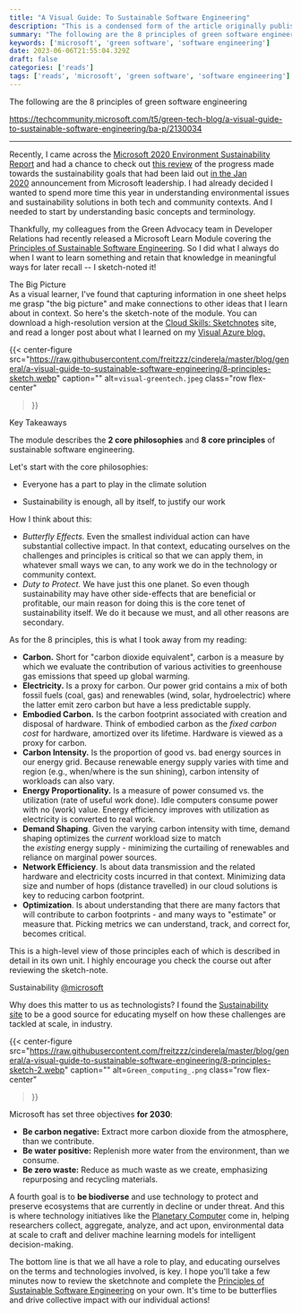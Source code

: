 ```yaml
---
title: "A Visual Guide: To Sustainable Software Engineering"
description: "This is a condensed form of the article originally published on the Visual Azure site. It's part of an effort to explain technology concepts using visual"
summary: "The following are the 8 principles of green software engineering"
keywords: ['microsoft', 'green software', 'software engineering']
date: 2023-06-06T21:55:04.329Z
draft: false
categories: ['reads']
tags: ['reads', 'microsoft', 'green software', 'software engineering']
---
```


The following are the 8 principles of green software engineering

https://techcommunity.microsoft.com/t5/green-tech-blog/a-visual-guide-to-sustainable-software-engineering/ba-p/2130034

---

Recently, I came across the [Microsoft 2020 Environment Sustainability Report](https://techcommunity.microsoft.com/t5/green-tech-blog/part-one-a-review-of-the-microsoft-2020-environmental/ba-p/2115986?WT.mc_id=mobile-15747-ninarasi) and had a chance to check out [this review](https://techcommunity.microsoft.com/t5/green-tech-blog/part-one-a-review-of-the-microsoft-2020-environmental/ba-p/2115986?WT.mc_id=mobile-15747-ninarasi) of the progress made towards the sustainability goals that had been laid out [in the Jan 2020](https://blogs.microsoft.com/blog/2020/01/16/microsoft-will-be-carbon-negative-by-2030/?WT.mc_id=mobile-15747-ninarasi) announcement from Microsoft leadership. I had already decided I wanted to spend more time this year in understanding environmental issues and sustainability solutions in both tech and community contexts. And I needed to start by understanding basic concepts and terminology.  
  
Thankfully, my colleagues from the Green Advocacy team in Developer Relations had recently released a Microsoft Learn Module covering the [Principles of Sustainable Software Engineering](https://aka.ms/visual-greentech). So I did what I always do when I want to learn something and retain that knowledge in meaningful ways for later recall -- I sketch-noted it!  
  
The Big Picture  
As a visual learner, I've found that capturing information in one sheet helps me grasp "the big picture" and make connections to other ideas that I learn about in context. So here's the sketch-note of the module. You can download a high-resolution version at the [Cloud Skills: Sketchnotes](https://cloud-skills.dev) site, and read a longer post about what I learned on my [Visual Azure blog.](https://sketchthedocs.dev/visual-azure/posts/visual-guide-to-sse/)  
  
{{< center-figure
    src="https://raw.githubusercontent.com/freitzzz/cinderela/master/blog/general/a-visual-guide-to-sustainable-software-engineering/8-principles-sketch.webp"
    caption=""
    alt=`visual-greentech.jpeg`
    class="row flex-center"
>}}

Key Takeaways

  
The module describes the **2 core philosophies** and **8 core principles** of sustainable software engineering.  
  
Let's start with the core philosophies:

*   Everyone has a part to play in the climate solution
    
*   Sustainability is enough, all by itself, to justify our work

How I think about this:  

*   _Butterfly Effects._ Even the smallest individual action can have substantial collective impact. In that context, educating ourselves on the challenges and principles is critical so that we can apply them, in whatever small ways we can, to any work we do in the technology or community context.
*   _Duty to Protect._ We have just this one planet. So even though sustainability may have other side-effects that are beneficial or profitable, our main reason for doing this is the core tenet of sustainability itself. We do it because we must, and all other reasons are secondary.

  
As for the 8 principles, this is what I took away from my reading:

*   **Carbon.** Short for "carbon dioxide equivalent", carbon is a measure by which we evaluate the contribution of various activities to greenhouse gas emissions that speed up global warming. 
*   **Electricity.** Is a proxy for carbon. Our power grid contains a mix of both fossil fuels (coal, gas) and renewables (wind, solar, hydroelectric) where the latter emit zero carbon but have a less predictable supply.
*   **Embodied Carbon.** Is the carbon footprint associated with creation and disposal of hardware. Think of embodied carbon as the _fixed carbon cost_ for hardware, amortized over its lifetime. Hardware is viewed as a proxy for carbon.
*   **Carbon Intensity.** Is the proportion of good vs. bad energy sources in our energy grid. Because renewable energy supply varies with time and region (e.g., when/where is the sun shining), carbon intensity of workloads can also vary.
*   **Energy Proportionality.** Is a measure of power consumed vs. the utilization (rate of useful work done). Idle computers consume power with no (work) value. Energy efficiency improves with utilization as electricity is converted to real work.
*   **Demand Shaping**. Given the varying carbon intensity with time, demand shaping optimizes the _current_ workload size to match the _existing_ energy supply - minimizing the curtailing of renewables and reliance on marginal power sources.
*   **Network Efficiency**. Is about data transmission and the related hardware and electricity costs incurred in that context. Minimizing data size and number of hops (distance travelled) in our cloud solutions is key to reducing carbon footprint.
*   **Optimization**. Is about understanding that there are many factors that will contribute to carbon footprints - and many ways to "estimate" or measure that. Picking metrics we can understand, track, and correct for, becomes critical.

This is a high-level view of those principles each of which is described in detail in its own unit. I highly encourage you check the course out after reviewing the sketch-note.

Sustainability [@microsoft](/t5/user/viewprofilepage/user-id/41501)

Why does this matter to us as technologists? I found the [Sustainability site](https://www.microsoft.com/en-us/sustainability?activetab=pivot_1%3aprimaryr3&WT.mc_id=mobile-15747-ninarasi) to be a good source for educating myself on how these challenges are tackled at scale, in industry.  
  
{{< center-figure
    src="https://raw.githubusercontent.com/freitzzz/cinderela/master/blog/general/a-visual-guide-to-sustainable-software-engineering/8-principles-sketch-2.webp"
    caption=""
    alt=`Green_computing_.png`
    class="row flex-center"
>}}  
  
Microsoft has set three objectives **for 2030**:

*   **Be carbon negative:** Extract more carbon dioxide from the atmosphere, than we contribute.
*   **Be water positive:** Replenish more water from the environment, than we consume.
*   **Be zero waste:** Reduce as much waste as we create, emphasizing repurposing and recycling materials.

A fourth goal is to **be biodiverse** and use technology to protect and preserve ecosystems that are currently in decline or under threat. And this is where technology initiatives like the [Planetary Computer](https://www.youtube.com/watch?v=eOgIuw-JTUU&feature=emb_title) come in, helping researchers collect, aggregate, analyze, and act upon, environmental data at scale to craft and deliver machine learning models for intelligent decision-making.  
  

The bottom line is that we all have a role to play, and educating ourselves on the terms and technologies involved, is key. I hope you'll take a few minutes now to review the sketchnote and complete the [Principles of Sustainable Software Engineering](https://aka.ms/visual-greentech ) on your own. It's time to be butterflies and drive collective impact with our individual actions!
